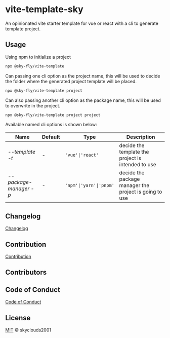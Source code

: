 # vite-template-sky

An opinionated vite starter template for vue or react with a cli to generate template project.

## Usage

Using npm to initialize a project

```sh
npx @sky-fly/vite-template
```

Can passing one cli option as the project name, this will be used to decide the folder where the generated project template will be placed.

```sh
npx @sky-fly/vite-template project
```

Can also passing another cli option as the package name, this will be used to overwrite in the project.

```sh
npx @sky-fly/vite-template project project
```

Available named cli options is shown below:

| Name                     | Default | Type                    | Description                                            |
| ------------------------ | ------- | ----------------------- | ------------------------------------------------------ |
| _--template_ _-t_        | -       | `'vue'\|'react'`        | decide the template the project is intended to use     |
| _--package-manager_ _-p_ | -       | `'npm'\|'yarn'\|'pnpm'` | decide the package manager the project is going to use |

## Changelog

[Changelog](CHANGELOG.md)

## Contribution

[Contribution](CONTRIBUTING.md)

## Contributors

<!-- ALL-CONTRIBUTORS-LIST:START - Do not remove or modify this section -->
<!-- prettier-ignore-start -->
<!-- markdownlint-disable -->

<!-- markdownlint-restore -->
<!-- prettier-ignore-end -->

<!-- ALL-CONTRIBUTORS-LIST:END -->

## Code of Conduct

[Code of Conduct](CODE_OF_CONDUCT.md)

## License

[MIT](LICENSE) © skyclouds2001
